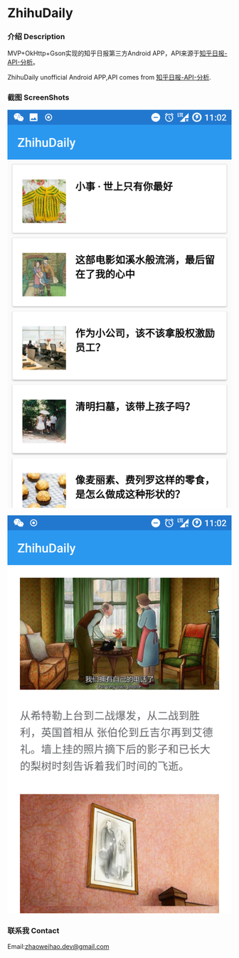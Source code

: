 # ZhihuDaily

### 介绍 Description

MVP+OkHttp+Gson实现的知乎日报第三方Android APP，API来源于[知乎日报-API-分析](https://github.com/izzyleung/ZhihuDailyPurify/wiki/%E7%9F%A5%E4%B9%8E%E6%97%A5%E6%8A%A5-API-%E5%88%86%E6%9E%90)。

ZhihuDaily unofficial Android APP,API comes from [知乎日报-API-分析](https://github.com/izzyleung/ZhihuDailyPurify/wiki/%E7%9F%A5%E4%B9%8E%E6%97%A5%E6%8A%A5-API-%E5%88%86%E6%9E%90).

### 截图 ScreenShots

![](./screenshots/1.png)



![](./screenshots/2.png)


### 联系我 Contact

Email:zhaoweihao.dev@gmail.com
